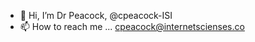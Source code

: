- 👋 Hi, I’m Dr Peacock, @cpeacock-ISI
- 📫 How to reach me ...
cpeacock@internetscienses.co
<!---
cpeacock-ISI/cpeacock-ISI is a ✨ special ✨ repository because its `README.md` (this file) appears on your GitHub profile.
You can click the Preview link to take a look at your changes.
--->
